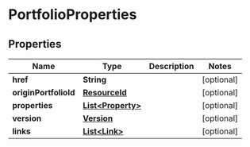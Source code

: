

# PortfolioProperties

## Properties

Name | Type | Description | Notes
------------ | ------------- | ------------- | -------------
**href** | **String** |  |  [optional]
**originPortfolioId** | [**ResourceId**](ResourceId.md) |  |  [optional]
**properties** | [**List&lt;Property&gt;**](Property.md) |  |  [optional]
**version** | [**Version**](Version.md) |  |  [optional]
**links** | [**List&lt;Link&gt;**](Link.md) |  |  [optional]



